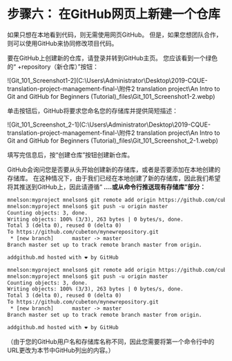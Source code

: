 # 步骤六： 在GitHub网页上新建一个仓库

如果只想在本地看到代码，则无需使用网页GitHub。 但是，如果您想团队合作，则可以使用GitHub来协同修改项目代码。

要在GitHub上创建新的仓库，请登录并转到GitHub主页。 您应该看到一个绿色的“ +repository（新仓库）”按钮：

![Git_101_Screenshot1-2](C:\Users\Administrator\Desktop\2019-CQUE-translation-project-management-final-\附件2 translation project\An Intro to Git and GitHub for Beginners (Tutorial)_files\Git_101_Screenshot1-2.webp)



单击按钮后，GitHub将要求您命名您的存储库并提供简短描述：

![Git_101_Screenshot_2-1](C:\Users\Administrator\Desktop\2019-CQUE-translation-project-management-final-\附件2 translation project\An Intro to Git and GitHub for Beginners (Tutorial)_files\Git_101_Screenshot_2-1.webp)

填写完信息后，按“创建仓库”按钮创建新仓库。

GitHub会询问您是否要从头开始创建新的存储库，或者是否要添加在本地创建的存储库。 在这种情况下，由于我们已经在本地创建了新的存储库，因此我们希望将其推送到GitHub上，因此请遵循“ **....或从命令行推送现有存储库”部分：**

```html
mnelson:myproject mnelson$ git remote add origin https://github.com/cubeton/mynewrepository.git
mnelson:myproject mnelson$ git push -u origin master
Counting objects: 3, done.
Writing objects: 100% (3/3), 263 bytes | 0 bytes/s, done.
Total 3 (delta 0), reused 0 (delta 0)
To https://github.com/cubeton/mynewrepository.git
 * [new branch]      master -> master
Branch master set up to track remote branch master from origin.
```

```html
addgithub.md hosted with ❤ by GitHub
```

```html
mnelson:myproject mnelson$ git remote add origin https://github.com/cubeton/mynewrepository.git
mnelson:myproject mnelson$ git push -u origin master
Counting objects: 3, done.
Writing objects: 100% (3/3), 263 bytes | 0 bytes/s, done.
Total 3 (delta 0), reused 0 (delta 0)
To https://github.com/cubeton/mynewrepository.git
 * [new branch]      master -> master
Branch master set up to track remote branch master from origin.
```

```html
addgithub.md hosted with ❤ by GitHub
```

（由于您的GitHub用户名和存储库名称不同，因此您需要将第一个命令行中的URL更改为本节中GitHub列出的内容。）
